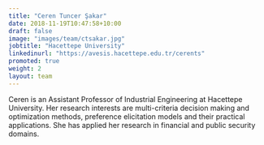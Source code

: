 ```yaml
---
title: "Ceren Tuncer Şakar"
date: 2018-11-19T10:47:58+10:00
draft: false
image: "images/team/ctsakar.jpg"
jobtitle: "Hacettepe University"
linkedinurl: "https://avesis.hacettepe.edu.tr/cerents"
promoted: true
weight: 2
layout: team
---
```


Ceren is an Assistant Professor of Industrial Engineering at Hacettepe University. Her research interests are multi-criteria decision making and optimization methods, preference elicitation models and their practical applications. She has applied her research in financial and public security domains.
